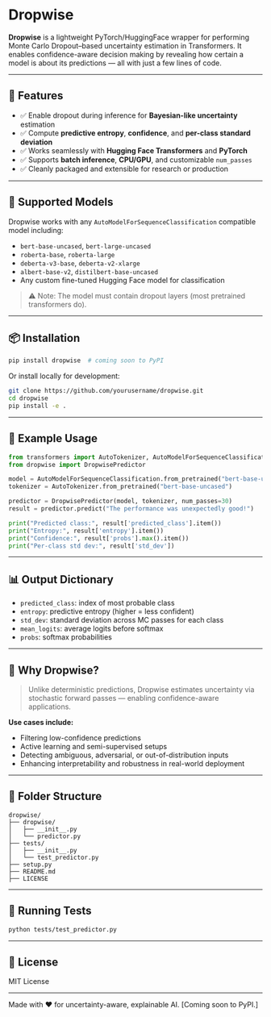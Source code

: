 # Dropwise

**Dropwise** is a lightweight PyTorch/HuggingFace wrapper for performing Monte Carlo Dropout–based uncertainty estimation in Transformers. It enables confidence-aware decision making by revealing how certain a model is about its predictions — all with just a few lines of code.

---

## 🚀 Features

- ✅ Enable dropout during inference for **Bayesian-like uncertainty** estimation
- ✅ Compute **predictive entropy**, **confidence**, and **per-class standard deviation**
- ✅ Works seamlessly with **Hugging Face Transformers** and **PyTorch**
- ✅ Supports **batch inference**, **CPU/GPU**, and customizable `num_passes`
- ✅ Cleanly packaged and extensible for research or production

---

## 🤖 Supported Models

Dropwise works with any `AutoModelForSequenceClassification` compatible model including:

- `bert-base-uncased`, `bert-large-uncased`
- `roberta-base`, `roberta-large`
- `deberta-v3-base`, `deberta-v2-xlarge`
- `albert-base-v2`, `distilbert-base-uncased`
- Any custom fine-tuned Hugging Face model for classification

> ⚠️ Note: The model must contain dropout layers (most pretrained transformers do).

---

## 📦 Installation

```bash
pip install dropwise  # coming soon to PyPI
```

Or install locally for development:

```bash
git clone https://github.com/yourusername/dropwise.git
cd dropwise
pip install -e .
```

---

## 🧠 Example Usage

```python
from transformers import AutoTokenizer, AutoModelForSequenceClassification
from dropwise import DropwisePredictor

model = AutoModelForSequenceClassification.from_pretrained("bert-base-uncased")
tokenizer = AutoTokenizer.from_pretrained("bert-base-uncased")

predictor = DropwisePredictor(model, tokenizer, num_passes=30)
result = predictor.predict("The performance was unexpectedly good!")

print("Predicted class:", result['predicted_class'].item())
print("Entropy:", result['entropy'].item())
print("Confidence:", result['probs'].max().item())
print("Per-class std dev:", result['std_dev'])
```

---

## 📊 Output Dictionary

- `predicted_class`: index of most probable class
- `entropy`: predictive entropy (higher = less confident)
- `std_dev`: standard deviation across MC passes for each class
- `mean_logits`: average logits before softmax
- `probs`: softmax probabilities

---

## 🧠 Why Dropwise?

> Unlike deterministic predictions, Dropwise estimates uncertainty via stochastic forward passes — enabling confidence-aware applications.

**Use cases include:**

- Filtering low-confidence predictions
- Active learning and semi-supervised setups
- Detecting ambiguous, adversarial, or out-of-distribution inputs
- Enhancing interpretability and robustness in real-world deployment

---

## 📂 Folder Structure

```
dropwise/
├── dropwise/
│   ├── __init__.py
│   └── predictor.py
├── tests/
│   ├── __init__.py
│   └── test_predictor.py
├── setup.py
├── README.md
├── LICENSE
```

---

## 🧪 Running Tests

```bash
python tests/test_predictor.py
```

---

## 📝 License

MIT License

---

Made with ❤️ for uncertainty-aware, explainable AI. [Coming soon to PyPI.]
